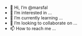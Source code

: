 - 👋 Hi, I’m @marsfal
- 👀 I’m interested in ...
- 🌱 I’m currently learning ...
- 💞️ I’m looking to collaborate on ...
- 📫 How to reach me ...

<!---
marsfal/marsfal is a ✨ special ✨ repository because its `README.md` (this file) appears on your GitHub profile.
You can click the Preview link to take a look at your changes.
--->
